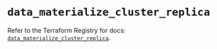 # `data_materialize_cluster_replica`

Refer to the Terraform Registry for docs: [`data_materialize_cluster_replica`](https://registry.terraform.io/providers/materializeinc/materialize/0.9.1/docs/data-sources/cluster_replica).

